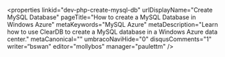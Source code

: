 <properties linkid="dev-php-create-mysql-db" urlDisplayName="Create MySQL Database" pageTitle="How to create a MySQL Database in Windows Azure" metaKeywords="MySQL Azure" metaDescription="Learn how to use ClearDB to create a MySQL database in a Windows Azure data center." metaCanonical="" umbracoNaviHide="0" disqusComments="1" writer=“bswan" editor="mollybos" manager="paulettm" />


<div chunk="../../Shared/Chunks/create-mysql-db.md" />